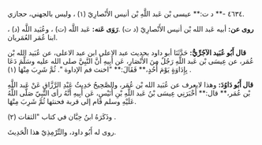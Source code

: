 ٤٦٣٤ -** د ت:** عيسى بْن عَبد اللَّهِ بْن أنيس الأَنْصارِيّ (١) ، وليس بالجهني، حجازي.

**روى عن:** أبيه عَبد الله بْن أنيس الأَنْصارِيّ (د ت) .**رَوَى عَنه:** عَبد اللَّه (ت) ، وعُبَيد اللَّه (د) ، ابنا عُمَر العُمَريان.

**قال أَبُو عُبَيد الآجُرِّيُّ:** حَدَّثَنَا أبو داود بحديث عبد الاعلى ابن عبد الاعلى، عن عُبَيد الله بْن عُمَر، عن عِيسَى بْن عَبد اللَّهِ رَجُلٌ مِنَ الأَنْصَارِ، عَن أَبِيهِ أَنَّ النَّبِيَّ صلى الله عليه وسَلَّمَ دَعَا بِإِدَاوَةٍ يَوْمَ أُحُدٍ،** فَقَالَ:** "اخنث فم الإداوة ". ثُمَّ شَرِبَ مِنْهَا (١) .

**قال أَبُو دَاوُدَ:** وهذا لايعرف عن عُبَيد الله بْن عُمَر، والصَّحِيحُ حَدِيثُ عَبْدِ الرَّزَّاقِ عَنْ عَبد اللَّهِ بْن عُمَر،** قال:** أَخْبَرَنِي عِيسَى بْنُ عَبد اللَّهِ بْنِ أُنَيْسٍ، عَن أَبِيهِ أَنَّهُ رأى النَّبِيّ صَلَّى اللَّهُ عَلَيْهِ وسلم قام إلى قربة فحنثها ثُمَّ شَرِبَ مِنْهَا.

وذَكَرَهُ ابنُ حِبَّان في كتاب "الثقات (٢) .

روى له أَبُو داود، والتِّرْمِذِيّ هذا الْحَدِيثَ.